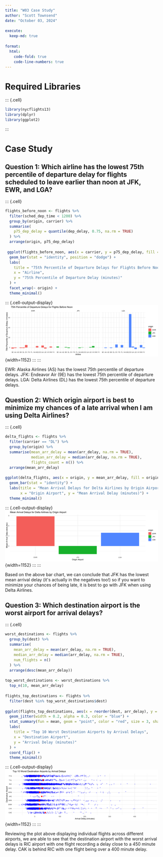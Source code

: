 ```yaml
---
title: "W03 Case Study"
author: "Scott Townsend"
date: "October 03, 2024"

execute:
  keep-md: true

format:
  html:
    code-fold: true
    code-line-numbers: true
---
```




# Required Libraries


::: {.cell}

```{.r .cell-code}
library(nycflights13)
library(dplyr)
library(ggplot2)
```
:::


# Case Study


## Question 1: Which airline has the lowest 75th percentile of departure delay for flights scheduled to leave earlier than noon at JFK, EWR, and LGA?


::: {.cell}

```{.r .cell-code}
flights_before_noon <- flights %>%
  filter(sched_dep_time < 1200) %>%
  group_by(origin, carrier) %>%
  summarise(
    p75_dep_delay = quantile(dep_delay, 0.75, na.rm = TRUE)
  ) %>%
  arrange(origin, p75_dep_delay)

 ggplot(flights_before_noon, aes(x = carrier, y = p75_dep_delay, fill = origin)) +
  geom_bar(stat = "identity", position = "dodge") +
  labs(
    title = "75th Percentile of Departure Delays for Flights Before Noon",
    x = "Airline",
    y = "75th Percentile of Departure Delay (minutes)"
  ) +
  facet_wrap(~ origin) +
  theme_minimal()
```

::: {.cell-output-display}
![](W03_Case_Study_files/figure-html/unnamed-chunk-2-1.png){width=1152}
:::
:::

EWR: Alaska Airlines (AS) has the lowest 75th percentile of departure delays.
JFK: Endeavor Air (9E) has the lowest 75th percentile of departure delays.
LGA: Delta Airlines (DL) has the lowest 75th percentile of departure delays.

## Question 2: Which origin airport is best to minimize my chances of a late arrival when I am using Delta Airlines?


::: {.cell}

```{.r .cell-code}
delta_flights <- flights %>%
  filter(carrier == "DL") %>%
  group_by(origin) %>%
  summarise(mean_arr_delay = mean(arr_delay, na.rm = TRUE),
            median_arr_delay = median(arr_delay, na.rm = TRUE),
            flights_count = n()) %>%
  arrange(mean_arr_delay)

ggplot(delta_flights, aes(x = origin, y = mean_arr_delay, fill = origin)) +
  geom_bar(stat = "identity") +
  labs(title = "Mean Arrival Delays for Delta Airlines by Origin Airport",
       x = "Origin Airport", y = "Mean Arrival Delay (minutes)") +
  theme_minimal()
```

::: {.cell-output-display}
![](W03_Case_Study_files/figure-html/unnamed-chunk-3-1.png){width=1152}
:::
:::

Based on the above bar chart, we can conclude that JFK has the lowest mean arrival delay (it's actually in the negatives too!) so if you want to minimize your chances of being late, it is best to go with JFK when using Delta Airlines. 

## Question 3: Which destination airport is the worst airport for arrival delays?


::: {.cell}

```{.r .cell-code}
worst_destinations <- flights %>%
  group_by(dest) %>%
  summarise(
    mean_arr_delay = mean(arr_delay, na.rm = TRUE),
    median_arr_delay = median(arr_delay, na.rm = TRUE),
    num_flights = n()
  ) %>%
  arrange(desc(mean_arr_delay))

top_worst_destinations <- worst_destinations %>%
  top_n(10, mean_arr_delay)

flights_top_destinations <- flights %>%
  filter(dest %in% top_worst_destinations$dest)

ggplot(flights_top_destinations, aes(x = reorder(dest, arr_delay), y = arr_delay)) +
  geom_jitter(width = 0.2, alpha = 0.3, color = "blue") + 
  stat_summary(fun = mean, geom = "point", color = "red", size = 3, shape = 15) + 
  labs(
    title = "Top 10 Worst Destination Airports by Arrival Delays",
    x = "Destination Airport",
    y = "Arrival Delay (minutes)"
  ) +
  coord_flip() +
  theme_minimal()
```

::: {.cell-output-display}
![](W03_Case_Study_files/figure-html/unnamed-chunk-4-1.png){width=1152}
:::
:::


Reviewing the plot above displaying individual flights across different airports, we are able to see that the destination airport with the worst arrival delays is RIC airport with one flight recording a delay close to a 450 minute delay. CAK is behind RIC with one flight being over a 400 minute delay. 
